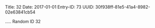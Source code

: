 Title: 32
Date: 2017-01-01
Entry-ID: 73
UUID: 30f938ff-81e5-41a4-8982-02e63841cb54

.....
Random ID 32
